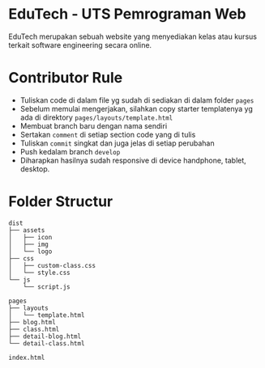 # EduTech - UTS Pemrograman Web
EduTech merupakan sebuah website yang menyediakan kelas atau kursus terkait software engineering secara online.

# Contributor Rule
- Tuliskan code di dalam file yg sudah di sediakan di dalam folder `pages`
- Sebelum memulai mengerjakan, silahkan copy starter templatenya yg ada di direktory `pages/layouts/template.html`
- Membuat branch baru dengan nama sendiri
- Sertakan `comment` di setiap section code yang di tulis
- Tuliskan `commit` singkat dan juga jelas di setiap perubahan
- Push kedalam branch `develop`
- Diharapkan hasilnya sudah responsive di device handphone, tablet, desktop.

# Folder Structur
```
dist
├── assets
│   ├── icon
│   ├── img
│   └── logo
├── css
│   ├── custom-class.css
│   └── style.css
└── js
    └── script.js
          
pages
├── layouts
│   └── template.html
├── blog.html
├── class.html
├── detail-blog.html
└── detail-class.html

index.html

```

